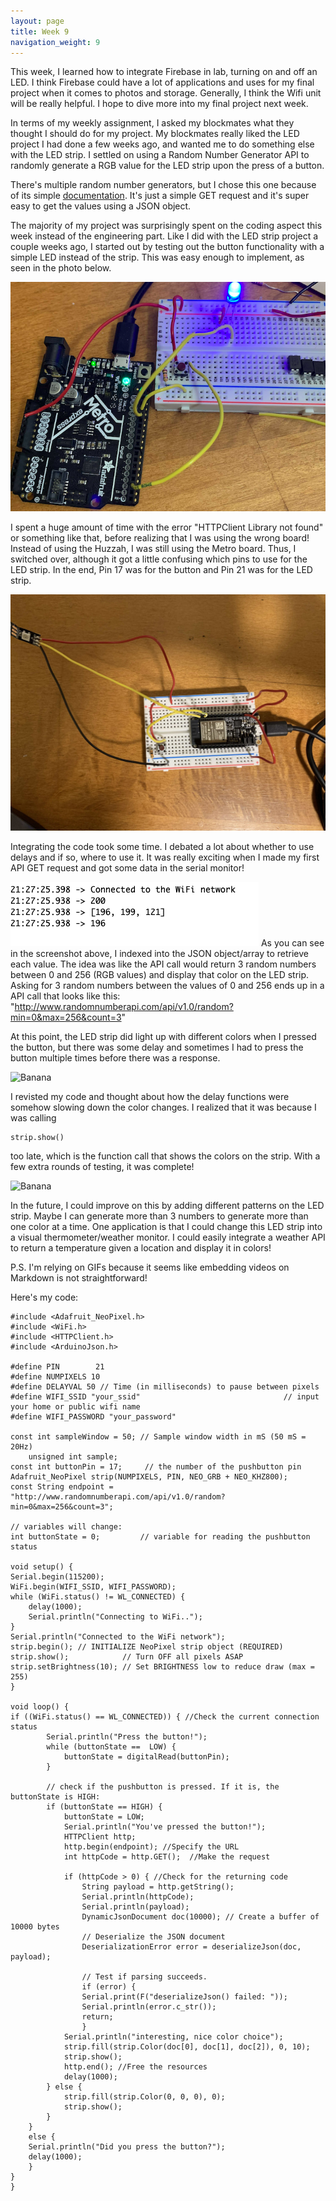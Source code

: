 ```yaml
---
layout: page
title: Week 9
navigation_weight: 9
---
```


This week, I learned how to integrate Firebase in lab, turning on and off an LED. I think Firebase could have a lot of applications and uses for my final project when it comes to photos and storage. Generally, I think the Wifi unit will be really helpful. I hope to dive more into my final project next week. 

In terms of my weekly assignment, I asked my blockmates what they thought I should do for my project. My blockmates really liked the LED project I had done a few weeks ago, and wanted me to do something else with the LED strip. I settled on using a Random Number Generator API to randomly generate a RGB value for the LED strip upon the press of a button.

There's multiple random number generators, but I chose this one because of its simple [documentation](http://www.randomnumberapi.com/). It's just a simple GET request and it's super easy to get the values using a JSON object. 

The majority of my project was surprisingly spent on the coding aspect this week instead of the engineering part. Like I did with the LED strip project a couple weeks ago, I started out by testing out the button functionality with a simple LED instead of the strip. This was easy enough to implement, as seen in the photo below.

![Banana](assets/week9_light.png)

I spent a huge amount of time with the error "HTTPClient Library not found" or something like that, before realizing that I was using the wrong board! Instead of using the Huzzah, I was still using the Metro board. Thus, I switched over, although it got a little confusing which pins to use for the LED strip. In the end, Pin 17 was for the button and Pin 21 was for the LED strip. 

![Banana](assets/week9_setup.jpeg)

Integrating the code took some time. I debated a lot about whether to use delays and if so, where to use it. It was really exciting when I made my first API GET request and got some data in the serial monitor!

![Banana](assets/week9_data.png)
As you can see in the screenshot above, I indexed into the JSON object/array to retrieve each value. The idea was like the API call would return 3 random numbers between 0 and 256 (RGB values) and display that color on the LED strip. Asking for 3 random numbers between the values of 0 and 256 ends up in a API call that looks like this: 
"http://www.randomnumberapi.com/api/v1.0/random?min=0&max=256&count=3"

At this point, the LED strip did light up with different colors when I pressed the button, but there was some delay and sometimes I had to press the button multiple times before there was a response. 

![Banana](assets/week9_slow.gif)

I revisted my code and thought about how the delay functions were somehow slowing down the color changes. I realized that it was because I was calling 

    strip.show()

too late, which is the function call that shows the colors on the strip. With a few extra rounds of testing, it was complete!

![Banana](assets/week9_complete.gif)

In the future, I could improve on this by adding different patterns on the LED strip. Maybe I can generate more than 3 numbers to generate more than one color at a time. One application is that I could change this LED strip into a visual thermometer/weather monitor. I could easily integrate a weather API to return a temperature given a location and display it in colors!

P.S. I'm relying on GIFs because it seems like embedding videos on Markdown is not straightforward!


Here's my code: 

    #include <Adafruit_NeoPixel.h>
    #include <WiFi.h>
    #include <HTTPClient.h>
    #include <ArduinoJson.h>

    #define PIN        21 
    #define NUMPIXELS 10 
    #define DELAYVAL 50 // Time (in milliseconds) to pause between pixels
    #define WIFI_SSID "your_ssid"                                // input your home or public wifi name
    #define WIFI_PASSWORD "your_password"  

    const int sampleWindow = 50; // Sample window width in mS (50 mS = 20Hz)
        unsigned int sample;
    const int buttonPin = 17;     // the number of the pushbutton pin
    Adafruit_NeoPixel strip(NUMPIXELS, PIN, NEO_GRB + NEO_KHZ800);
    const String endpoint = "http://www.randomnumberapi.com/api/v1.0/random?min=0&max=256&count=3";

    // variables will change:
    int buttonState = 0;         // variable for reading the pushbutton status

    void setup() {
    Serial.begin(115200);
    WiFi.begin(WIFI_SSID, WIFI_PASSWORD);
    while (WiFi.status() != WL_CONNECTED) {
        delay(1000);
        Serial.println("Connecting to WiFi..");
    }
    Serial.println("Connected to the WiFi network");
    strip.begin(); // INITIALIZE NeoPixel strip object (REQUIRED)
    strip.show();            // Turn OFF all pixels ASAP
    strip.setBrightness(10); // Set BRIGHTNESS low to reduce draw (max = 255)
    }

    void loop() {
    if ((WiFi.status() == WL_CONNECTED)) { //Check the current connection status
            Serial.println("Press the button!");
            while (buttonState ==  LOW) {
                buttonState = digitalRead(buttonPin);
            }
            
            // check if the pushbutton is pressed. If it is, the buttonState is HIGH:
            if (buttonState == HIGH) {
                buttonState = LOW;
                Serial.println("You've pressed the button!");
                HTTPClient http;
                http.begin(endpoint); //Specify the URL
                int httpCode = http.GET();  //Make the request
            
                if (httpCode > 0) { //Check for the returning code
                    String payload = http.getString();
                    Serial.println(httpCode);
                    Serial.println(payload);
                    DynamicJsonDocument doc(10000); // Create a buffer of 10000 bytes
                    // Deserialize the JSON document
                    DeserializationError error = deserializeJson(doc, payload);
            
                    // Test if parsing succeeds.
                    if (error) {
                    Serial.print(F("deserializeJson() failed: "));
                    Serial.println(error.c_str());
                    return;
                    }
                Serial.println("interesting, nice color choice");
                strip.fill(strip.Color(doc[0], doc[1], doc[2]), 0, 10);
                strip.show();
                http.end(); //Free the resources
                delay(1000);
            } else {
                strip.fill(strip.Color(0, 0, 0), 0);
                strip.show();
            } 
        }
        else {
        Serial.println("Did you press the button?");
        delay(1000);
        }
    } 
    }
